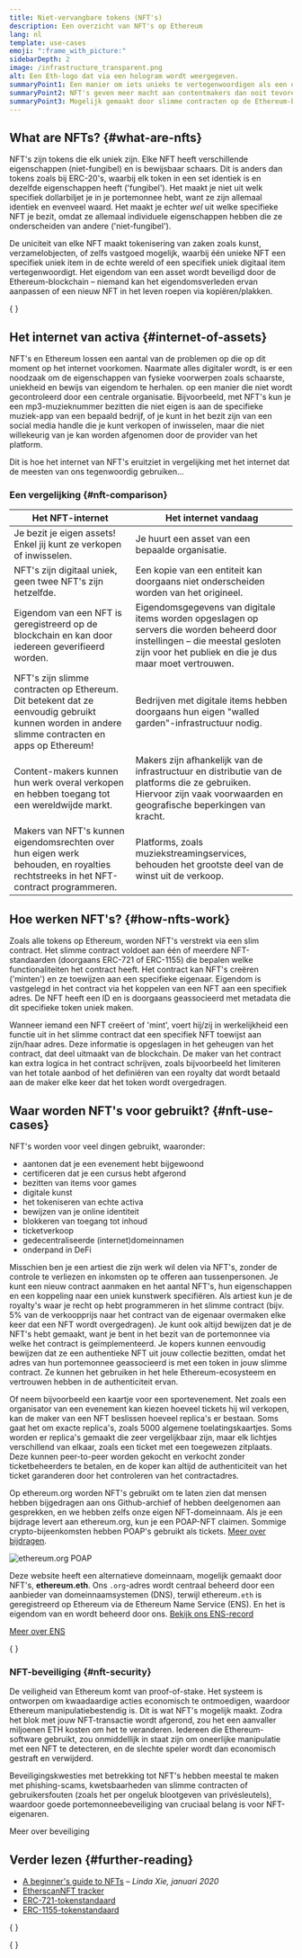 ```yaml
---
title: Niet-vervangbare tokens (NFT's)
description: Een overzicht van NFT's op Ethereum
lang: nl
template: use-cases
emoji: ":frame_with_picture:"
sidebarDepth: 2
image: /infrastructure_transparent.png
alt: Een Eth-logo dat via een hologram wordt weergegeven.
summaryPoint1: Een manier om iets unieks te vertegenwoordigen als een op Ethereum gebaseerd activum.
summaryPoint2: NFT's geven meer macht aan contentmakers dan ooit tevoren.
summaryPoint3: Mogelijk gemaakt door slimme contracten op de Ethereum-blockchain.
---
```


## What are NFTs? \{#what-are-nfts}

NFT's zijn tokens die elk uniek zijn. Elke NFT heeft verschillende eigenschappen (niet-fungibel) en is bewijsbaar schaars. Dit is anders dan tokens zoals bij ERC-20's, waarbij elk token in een set identiek is en dezelfde eigenschappen heeft ('fungibel'). Het maakt je niet uit welk specifiek dollarbiljet je in je portemonnee hebt, want ze zijn allemaal identiek en evenveel waard. Het maakt je echter _wel_ uit welke specifieke NFT je bezit, omdat ze allemaal individuele eigenschappen hebben die ze onderscheiden van andere ('niet-fungibel').

De uniciteit van elke NFT maakt tokenisering van zaken zoals kunst, verzamelobjecten, of zelfs vastgoed mogelijk, waarbij één unieke NFT een specifiek uniek item in de echte wereld of een specifiek uniek digitaal item vertegenwoordigt. Het eigendom van een asset wordt beveiligd door de Ethereum-blockchain – niemand kan het eigendomsverleden ervan aanpassen of een nieuw NFT in het leven roepen via kopiëren/plakken.

{
<YouTube id="Xdkkux6OxfM" />
}

## Het internet van activa \{#internet-of-assets}

NFT's en Ethereum lossen een aantal van de problemen op die op dit moment op het internet voorkomen. Naarmate alles digitaler wordt, is er een noodzaak om de eigenschappen van fysieke voorwerpen zoals schaarste, uniekheid en bewijs van eigendom te herhalen. op een manier die niet wordt gecontroleerd door een centrale organisatie. Bijvoorbeeld, met NFT's kun je een mp3-muzieknummer bezitten die niet eigen is aan de specifieke muziek-app van een bepaald bedrijf, of je kunt in het bezit zijn van een social media handle die je kunt verkopen of inwisselen, maar die niet willekeurig van je kan worden afgenomen door de provider van het platform.

Dit is hoe het internet van NFT's eruitziet in vergelijking met het internet dat de meesten van ons tegenwoordig gebruiken...

### Een vergelijking \{#nft-comparison}

| Het NFT-internet                                                                                                                                | Het internet vandaag                                                                                                                                                                    |
| ----------------------------------------------------------------------------------------------------------------------------------------------- | --------------------------------------------------------------------------------------------------------------------------------------------------------------------------------------- |
| Je bezit je eigen assets! Enkel jij kunt ze verkopen of inwisselen.                                                                             | Je huurt een asset van een bepaalde organisatie.                                                                                                                                        |
| NFT's zijn digitaal uniek, geen twee NFT's zijn hetzelfde.                                                                                      | Een kopie van een entiteit kan doorgaans niet onderscheiden worden van het origineel.                                                                                                   |
| Eigendom van een NFT is geregistreerd op de blockchain en kan door iedereen geverifieerd worden.                                                | Eigendomsgegevens van digitale items worden opgeslagen op servers die worden beheerd door instellingen – die meestal gesloten zijn voor het publiek en die je dus maar moet vertrouwen. |
| NFT's zijn slimme contracten op Ethereum. Dit betekent dat ze eenvoudig gebruikt kunnen worden in andere slimme contracten en apps op Ethereum! | Bedrijven met digitale items hebben doorgaans hun eigen "walled garden"-infrastructuur nodig.                                                                                           |
| Content-makers kunnen hun werk overal verkopen en hebben toegang tot een wereldwijde markt.                                                     | Makers zijn afhankelijk van de infrastructuur en distributie van de platforms die ze gebruiken. Hiervoor zijn vaak voorwaarden en geografische beperkingen van kracht.                  |
| Makers van NFT's kunnen eigendomsrechten over hun eigen werk behouden, en royalties rechtstreeks in het NFT-contract programmeren.              | Platforms, zoals muziekstreamingservices, behouden het grootste deel van de winst uit de verkoop.                                                                                       |

## Hoe werken NFT's? \{#how-nfts-work}

Zoals alle tokens op Ethereum, worden NFT's verstrekt via een slim contract. Het slimme contract voldoet aan één of meerdere NFT-standaarden (doorgaans ERC-721 of ERC-1155) die bepalen welke functionaliteiten het contract heeft. Het contract kan NFT's creëren ('minten') en ze toewijzen aan een specifieke eigenaar. Eigendom is vastgelegd in het contract via het koppelen van een NFT aan een specifiek adres. De NFT heeft een ID en is doorgaans geassocieerd met metadata die dit specifieke token uniek maken.

Wanneer iemand een NFT creëert of 'mint', voert hij/zij in werkelijkheid een functie uit in het slimme contract dat een specifiek NFT toewijst aan zijn/haar adres. Deze informatie is opgeslagen in het geheugen van het contract, dat deel uitmaakt van de blockchain. De maker van het contract kan extra logica in het contract schrijven, zoals bijvoorbeeld het limiteren van het totale aanbod of het definiëren van een royalty dat wordt betaald aan de maker elke keer dat het token wordt overgedragen.

## Waar worden NFT's voor gebruikt? \{#nft-use-cases}

NFT's worden voor veel dingen gebruikt, waaronder:

- aantonen dat je een evenement hebt bijgewoond
- certificeren dat je een cursus hebt afgerond
- bezitten van items voor games
- digitale kunst
- het tokeniseren van echte activa
- bewijzen van je online identiteit
- blokkeren van toegang tot inhoud
- ticketverkoop
- gedecentraliseerde (internet)domeinnamen
- onderpand in DeFi

Misschien ben je een artiest die zijn werk wil delen via NFT's, zonder de controle te verliezen en inkomsten op te offeren aan tussenpersonen. Je kunt een nieuw contract aanmaken en het aantal NFT's, hun eigenschappen en een koppeling naar een uniek kunstwerk specifiëren. Als artiest kun je de royalty's waar je recht op hebt programmeren in het slimme contract (bijv. 5% van de verkoopprijs naar het contract van de eigenaar overmaken elke keer dat een NFT wordt overgedragen). Je kunt ook altijd bewijzen dat je de NFT's hebt gemaakt, want je bent in het bezit van de portemonnee via welke het contract is geïmplementeerd. Je kopers kunnen eenvoudig bewijzen dat ze een authentieke NFT uit jouw collectie bezitten, omdat het adres van hun portemonnee geassocieerd is met een token in jouw slimme contract. Ze kunnen het gebruiken in het hele Ethereum-ecosysteem en vertrouwen hebben in de authenticiteit ervan.

Of neem bijvoorbeeld een kaartje voor een sportevenement. Net zoals een organisator van een evenement kan kiezen hoeveel tickets hij wil verkopen, kan de maker van een NFT beslissen hoeveel replica's er bestaan. Soms gaat het om exacte replica's, zoals 5000 algemene toelatingskaartjes. Soms worden er replica's gemaakt die zeer vergelijkbaar zijn, maar elk lichtjes verschillend van elkaar, zoals een ticket met een toegewezen zitplaats. Deze kunnen peer-to-peer worden gekocht en verkocht zonder ticketbeheerders te betalen, en de koper kan altijd de authenticiteit van het ticket garanderen door het controleren van het contractadres.

Op ethereum.org worden NFT's gebruikt om te laten zien dat mensen hebben bijgedragen aan ons Github-archief of hebben deelgenomen aan gesprekken, en we hebben zelfs onze eigen NFT-domeinnaam. Als je een bijdrage levert aan ethereum.org, kun je een POAP-NFT claimen. Sommige crypto-bijeenkomsten hebben POAP's gebruikt als tickets. [Meer over bijdragen](/contributing/#poap).

![ethereum.org POAP](./poap.png)

Deze website heeft een alternatieve domeinnaam, mogelijk gemaakt door NFT's, **ethereum.eth**. Ons `.org`-adres wordt centraal beheerd door een aanbieder van domeinnaamsystemen (DNS), terwijl ethereum`.eth` is geregistreerd op Ethereum via de Ethereum Name Service (ENS). En het is eigendom van en wordt beheerd door ons. [Bekijk ons ENS-record](https://app.ens.domains/name/ethereum.eth)

[Meer over ENS](https://app.ens.domains)

{
<Divider />
}

### NFT-beveiliging \{#nft-security}

De veiligheid van Ethereum komt van proof-of-stake. Het systeem is ontworpen om kwaadaardige acties economisch te ontmoedigen, waardoor Ethereum manipulatiebestendig is. Dit is wat NFT's mogelijk maakt. Zodra het blok met jouw NFT-transactie wordt afgerond, zou het een aanvaller miljoenen ETH kosten om het te veranderen. Iedereen die Ethereum-software gebruikt, zou onmiddellijk in staat zijn om oneerlijke manipulatie met een NFT te detecteren, en de slechte speler wordt dan economisch gestraft en verwijderd.

Beveiligingskwesties met betrekking tot NFT's hebben meestal te maken met phishing-scams, kwetsbaarheden van slimme contracten of gebruikersfouten (zoals het per ongeluk blootgeven van privésleutels), waardoor goede portemonneebeveiliging van cruciaal belang is voor NFT-eigenaren.

<ButtonLink to="/security/">
  Meer over beveiliging
</ButtonLink>

## Verder lezen \{#further-reading}

- [A beginner's guide to NFTs](https://linda.mirror.xyz/df649d61efb92c910464a4e74ae213c4cab150b9cbcc4b7fb6090fc77881a95d) – _Linda Xie, januari 2020_
- [EtherscanNFT tracker](https://etherscan.io/nft-top-contracts)
- [ERC-721-tokenstandaard](/developers/docs/standards/tokens/erc-721/)
- [ERC-1155-tokenstandaard](/developers/docs/standards/tokens/erc-1155/)

{
<Divider />
}

{
<QuizWidget quizKey="nfts" />
}

